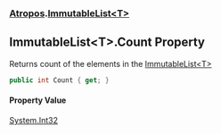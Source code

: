 ### [Atropos](./Atropos.md 'Atropos').[ImmutableList&lt;T&gt;](./ImmutableList-T-.md 'Atropos.ImmutableList&lt;T&gt;')
## ImmutableList&lt;T&gt;.Count Property
Returns count of the elements in the [ImmutableList&lt;T&gt;](./ImmutableList-T-.md 'Atropos.ImmutableList&lt;T&gt;')  
```csharp
public int Count { get; }
```
#### Property Value
[System.Int32](https://docs.microsoft.com/en-us/dotnet/api/System.Int32 'System.Int32')  
